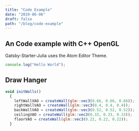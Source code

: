 ```yaml
---
title: "Code Example"
date: "2019-06-06"
draft: false
path: "/blog/code-example"
---
```


## An Code example with C++ OpenGL
Gatsby-Starter-Julia uses the Atom Editor Theme.

```js
console.log("Hello World");
```

## Draw Hanger

```js
void initWalls()
  {
    leftWallVAO = createWall(glm::vec3(0.66, 0.66, 0.66));
    rightWallVAO = createWall(glm::vec3(0.4, 0.4, 0.4));
    backWallVAO = createWall(glm::vec3(0.52, 0.52, 0.52));
    ceilingVAO = createWall(glm::vec3(0.33, 0.33, 0.33));
    floorVAO = createWall(glm::vec3(0.22, 0.22, 0.22));
  }

```
